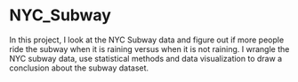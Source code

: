NYC_Subway
==========

In this project, I look at the NYC Subway data and figure out if more people ride the subway when it is raining versus when it is not raining. I wrangle the NYC subway data, use statistical methods and data visualization to draw a conclusion about the subway dataset.
